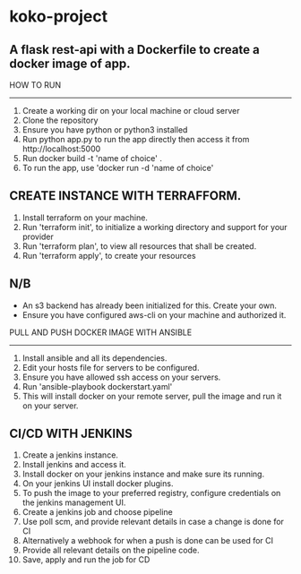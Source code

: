 # koko-project
A flask rest-api with a Dockerfile to create a docker image of app.
----------------------
HOW TO RUN
______________________
1. Create a working dir on your local machine or cloud server
2. Clone the repository
3. Ensure you have python or python3 installed
4. Run python app.py to run the app directly then access it from http://localhost:5000
5. Run docker build -t 'name of choice' .
6. To run the app, use 'docker run -d 'name of choice' 

CREATE INSTANCE WITH TERRAFFORM.
---------------------------------
1. Install terraform on your machine.
2. Run 'terraform init', to initialize a working directory and support for your provider
3. Run 'terraform plan', to view all resources that shall be created.
4. Run 'terraform apply', to create your resources

N/B
---------------------------------------
- An s3 backend has already been initialized for this. Create your own.
- Ensure you have configured aws-cli on your machine and authorized it.

PULL AND PUSH DOCKER IMAGE WITH ANSIBLE
________________________________________
1. Install ansible and all its dependencies.
2. Edit your hosts file for servers to be configured.
3. Ensure you have allowed ssh access on your servers.
4. Run 'ansible-playbook dockerstart.yaml'
5. This will install docker on your remote server, pull the image and run it on your server.

CI/CD WITH JENKINS
--------------------
1. Create a jenkins instance.
2. Install jenkins and access it.
3. Install docker on your jenkins instance and make sure its running.
4. On your jenkins UI install docker plugins.
5. To push the image to your preferred registry, configure credentials on the jenkins management UI.
6. Create a jenkins job and choose pipeline
7. Use poll scm, and provide relevant details in case a change is done for CI
8. Alternatively a webhook for when a push is done can be used for CI 
7. Provide all relevant details on the pipeline code.
8. Save, apply and run the job for CD
